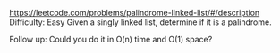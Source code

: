 https://leetcode.com/problems/palindrome-linked-list/#/description
Difficulty: Easy
Given a singly linked list, determine if it is a palindrome.

Follow up:
Could you do it in O(n) time and O(1) space?